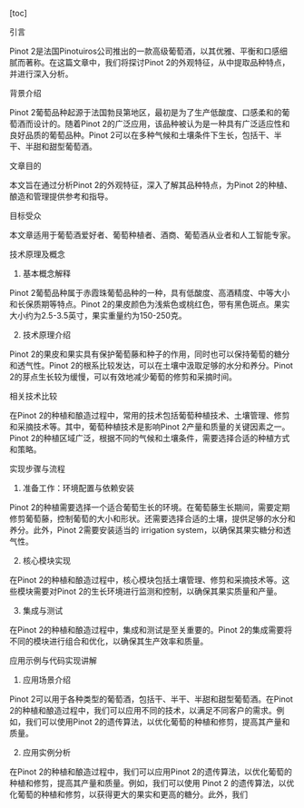 
[toc]                    
                
                
引言

Pinot 2是法国Pinotuiros公司推出的一款高级葡萄酒，以其优雅、平衡和口感细腻而著称。在这篇文章中，我们将探讨Pinot 2的外观特征，从中提取品种特点，并进行深入分析。

背景介绍

Pinot 2葡萄品种起源于法国勃艮第地区，最初是为了生产低酸度、口感柔和的葡萄酒而设计的。随着Pinot 2的广泛应用，该品种被认为是一种具有广泛适应性和良好品质的葡萄品种。Pinot 2可以在多种气候和土壤条件下生长，包括干、半干、半甜和甜型葡萄酒。

文章目的

本文旨在通过分析Pinot 2的外观特征，深入了解其品种特点，为Pinot 2的种植、酿造和管理提供参考和指导。

目标受众

本文章适用于葡萄酒爱好者、葡萄种植者、酒商、葡萄酒从业者和人工智能专家。

技术原理及概念

1. 基本概念解释

Pinot 2葡萄品种属于赤霞珠葡萄品种的一种，具有低酸度、高酒精度、中等大小和长保质期等特点。Pinot 2的果皮颜色为浅紫色或桃红色，带有黑色斑点。果实大小约为2.5-3.5英寸，果实重量约为150-250克。

2. 技术原理介绍

Pinot 2的果皮和果实具有保护葡萄藤和种子的作用，同时也可以保持葡萄的糖分和透气性。Pinot 2的根系比较发达，可以在土壤中汲取足够的水分和养分。Pinot 2的芽点生长较为缓慢，可以有效地减少葡萄的修剪和采摘时间。

相关技术比较

在Pinot 2的种植和酿造过程中，常用的技术包括葡萄种植技术、土壤管理、修剪和采摘技术等。其中，葡萄种植技术是影响Pinot 2产量和质量的关键因素之一。Pinot 2的种植区域广泛，根据不同的气候和土壤条件，需要选择合适的种植方式和策略。

实现步骤与流程

1. 准备工作：环境配置与依赖安装

Pinot 2的种植需要选择一个适合葡萄生长的环境。在葡萄藤生长期间，需要定期修剪葡萄藤，控制葡萄的大小和形状。还需要选择合适的土壤，提供足够的水分和养分。此外，Pinot 2需要安装适当的 irrigation system，以确保其果实糖分和透气性。

2. 核心模块实现

在Pinot 2的种植和酿造过程中，核心模块包括土壤管理、修剪和采摘技术等。这些模块需要对Pinot 2的生长环境进行监测和控制，以确保其果实质量和产量。

3. 集成与测试

在Pinot 2的种植和酿造过程中，集成和测试是至关重要的。Pinot 2的集成需要将不同的模块进行组合和优化，以确保其生产效率和质量。

应用示例与代码实现讲解

1. 应用场景介绍

Pinot 2可以用于各种类型的葡萄酒，包括干、半干、半甜和甜型葡萄酒。在Pinot 2的种植和酿造过程中，我们可以应用不同的技术，以满足不同客户的需求。例如，我们可以使用Pinot 2的遗传算法，以优化葡萄的种植和修剪，提高其产量和质量。

2. 应用实例分析

在Pinot 2的种植和酿造过程中，我们可以应用Pinot 2的遗传算法，以优化葡萄的种植和修剪，提高其产量和质量。例如，我们可以使用 Pinot 2 的遗传算法，以优化葡萄的种植和修剪，以获得更大的果实和更高的糖分。此外，我们

